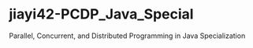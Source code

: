 # jiayi42-PCDP_Java_Special
Parallel, Concurrent, and Distributed Programming in Java Specialization
